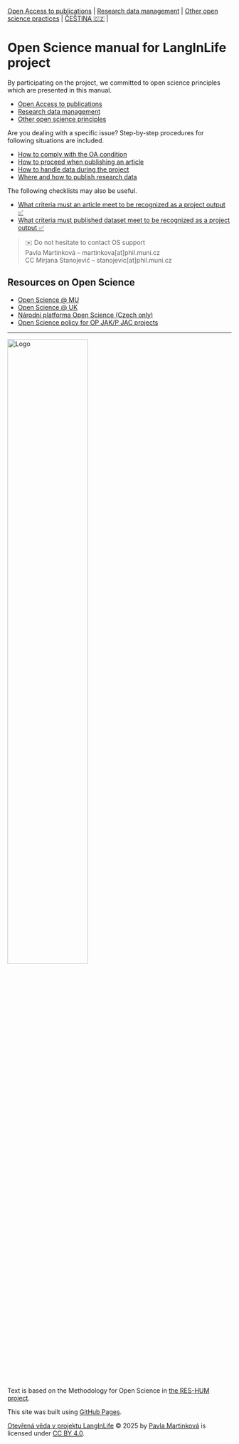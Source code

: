[Open Access to publications](/osprinciples/open-access-en) | [Research data management](/osprinciples/sprava-dat-en) | [Other open science practices](/osprinciples/dalsi-postupy-en) | [ČEŠTINA 🇨🇿](/osprinciples/index) |

# Open Science manual for LangInLife project 

By participating on the project, we committed to open science principles which are presented in this manual. 
- [Open Access to publications](/osprinciples/open-access-en)
- [Research data management](/osprinciples/sprava-dat-en)
- [Other open science principles](/osprinciples/dalsi-postupy-en)

Are you dealing with a specific issue? Step-by-step procedures for following situations are included.
- [How to comply with the OA condition](/osprinciples/open-access-en/how-to-comply-with-the-OA-condition)
- [How to proceed when publishing an article](/osprinciples/open-access-en/how-to-proceed-when-publishing-an-article)
- [How to handle data during the project](/osprinciples/sprava-dat-en/how-to-handle-data-during-the-project)
- [Where and how to publish research data](/osprinciples/sprava-dat-en/where-to-publish-research-data)

The following checklists may also be useful.
- [What criteria must an article meet to be recognized as a project output ✅](/osprinciples/open-access-en/what-criteria-must-an-article-meet-to-be-recognized-as-a-project-output)
- [What criteria must published dataset meet to be recognized as a project output ✅](/osprinciples/sprava-dat-en/what-criteria-must-published-dataset-meet-to-be-recognized-as-a-project-output)

> ✉️ Do not hesitate to contact OS support <br>
> Pavla Martinková – martinkova[at]phil.muni.cz <br>
> CC Mirjana Stanojević – stanojevic[at]phil.muni.cz

## Resources on Open Science

- [Open Science @ MU](https://www.openscience.muni.cz/en)
- [Open Science @ UK](https://openscience.cuni.cz/en)
- [Národní platforma Open Science (Czech only)](https://openscience.cz)
- [Open Science policy for OP JAK/P JAC projects](https://opjak.cz/wp-content/uploads/2025/07/P-JAC-Open-Science-Policy.pdf)

---

<img src="/osprinciples/footer.png" alt="Logo" style="width: 60%;">

Text is based on the Methodology for Open Science in [the RES-HUM project](https://reshum.muni.cz).

This site was built using [GitHub Pages](https://pages.github.com/).

[Otevřená věda v projektu LangInLife](https://pavla-martinkova.github.io/osprinciples/) © 2025 by [Pavla Martinková](https://github.com/pavla-martinkova) is licensed under [CC BY 4.0](https://creativecommons.org/licenses/by/4.0/).
